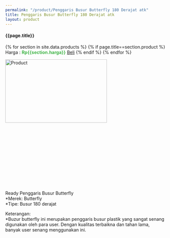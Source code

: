 ```yaml
---
permalink: "/product/Penggaris Busur Butterfly 180 Derajat atk"
title: Penggaris Busur Butterfly 180 Derajat atk
layout: product
---
```


#### {{page.title}}

{% for section in site.data.products %}
	{% if page.title==section.product %}
Harga : <span style="color:#42b549">**Rp{{section.harga}}**</span>  <a class="btn btn-success" href="http://api.whatsapp.com/send?phone={{site.whatsapp}}&text=kak saya mau beli {{page.title}} 1 buah %0A harga%3A {{section.harga}} bayarnya di kampus ia kak %3A)" style="width:100px;">Beli</a>
	{% endif %}
{% endfor %}

<image src="{{site.baseurl}}/img/Penggaris Busur Butterfly 180 Derajat atk.png" alt="Product" width="80%" height="50%" style="max-width:400px;max-height:400px"/>

Ready Penggaris Busur Butterfly  
*Merek: Butterfly  
*Tipe: Busur 180 derajat  
  
Keterangan:  
*Buzur butterfly ini merupakan penggaris busur plastik yang sangat senang digunakan oleh para user. Dengan kualitas terbaikna dan tahan lama, banyak user senang menggunakan ini.